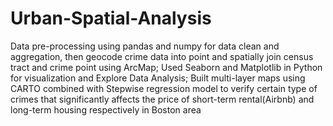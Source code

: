 # Urban-Spatial-Analysis
Data pre-processing using pandas and numpy for data clean and aggregation, then geocode crime data into point and spatially join census tract and crime point using ArcMap; Used Seaborn and Matplotlib in Python for visualization and Explore Data Analysis; Built multi-layer maps using CARTO combined with Stepwise regression model to verify certain type of  crimes that significantly affects the price of short-term rental(Airbnb) and long-term housing respectively in Boston area
